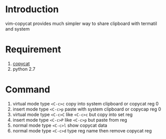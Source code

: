 Introduction
===
vim-copycat provides much simpler way to share clipboard with termatil and system


Requirement
===
1. [copycat](https://github.com/littleq0903/copycat)
2. python 2.7


Command
===

1. virtual mode type `<C-c>c` copy into system clipboard or copycat reg 0
2. insert mode type `<C-c>p` paste with system clipboard or copycap reg 0
3. virtual mode type `<C-c>C` like `<C-c>c` but copy into set reg
4. insert mode type `<C-c>P` like `<C-c>p` but paste from reg
5. normal mode type `<C-c>l` show copycat data
6. normal mode type `<C-c>d` type reg name then remove copycat reg
